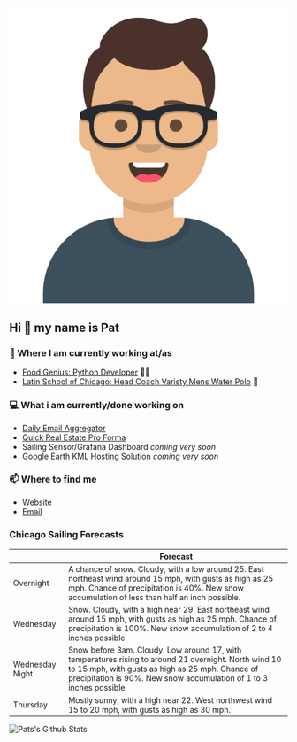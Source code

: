 [![Social banner for p-j-falconer](https://raw.githubusercontent.com/P-J-FALCONER/P-J-FALCONER/master/assets/avataaars.svg)](https://patfalconer.com/)
## Hi :wave: my name is Pat

### 💼 Where I am currently working at/as
- [Food Genius: Python Developer](https://getfoodgenius.com/) 🍔🐍
- [Latin School of Chicago: Head Coach Varisty Mens Water Polo](https://www.latinschool.org/) 🤽


### 💻 What i am currently/done working on
 - [Daily Email Aggregator](https://github.com/P-J-FALCONER/dott_daily_mail)
 - [Quick Real Estate Pro Forma](https://github.com/P-J-FALCONER/henry)
 - Sailing Sensor/Grafana Dashboard *coming very soon*
 - Google Earth KML Hosting Solution *coming very soon*

### 📫 Where to find me
 - [Website](https://patfalconer.com/)
 - [Email](mailto:patrick.j.falconer@gmail.com)


### Chicago Sailing Forecasts
|   | Forecast  |
|---|---|
| Overnight | A chance of snow. Cloudy, with a low around 25. East northeast wind around 15 mph, with gusts as high as 25 mph. Chance of precipitation is 40%. New snow accumulation of less than half an inch possible. |
| Wednesday | Snow. Cloudy, with a high near 29. East northeast wind around 15 mph, with gusts as high as 25 mph. Chance of precipitation is 100%. New snow accumulation of 2 to 4 inches possible. |
| Wednesday Night | Snow before 3am. Cloudy. Low around 17, with temperatures rising to around 21 overnight. North wind 10 to 15 mph, with gusts as high as 25 mph. Chance of precipitation is 90%. New snow accumulation of 1 to 3 inches possible. |
| Thursday | Mostly sunny, with a high near 22. West northwest wind 15 to 20 mph, with gusts as high as 30 mph. |

![Pats's Github Stats](https://github-readme-stats.vercel.app/api?username=p-j-falconer&show_icons=true&theme=radical)
